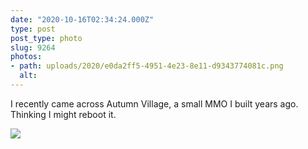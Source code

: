```yaml
---
date: "2020-10-16T02:34:24.000Z"
type: post 
post_type: photo
slug: 9264
photos: 
- path: uploads/2020/e0da2ff5-4951-4e23-8e11-d9343774081c.png
  alt: 
---
```

I recently came across Autumn Village, a small MMO I built years ago. Thinking I might reboot it. 


![](/uploads/2020/e0da2ff5-4951-4e23-8e11-d9343774081c.png)
